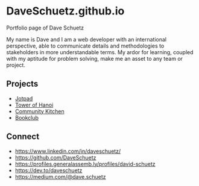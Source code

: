# DaveSchuetz.github.io

Portfolio page of Dave Schuetz

My name is Dave and I am a web developer with an international perspective, able to communicate details and methodologies to stakeholders in more understandable terms. My ardor for learning, coupled with my aptitude for problem solving, make me an asset to any team or project.

## Projects
* [Jotpad](https://jot-pad-notes.firebaseapp.com/)
* [Tower of Hanoi](https://daveschuetz.github.io/Tower-of-Hanoi/)
* [Community Kitchen](https://community-kitchen.herokuapp.com/)
* [Bookclub](http://mern-bookclub.surge.sh/)

## Connect
* https://www.linkedin.com/in/daveschuetz/
* https://github.com/DaveSchuetz
* https://profiles.generalassemb.ly/profiles/david-schuetz
* https://dev.to/daveschuetz
* https://medium.com/@dave.schuetz